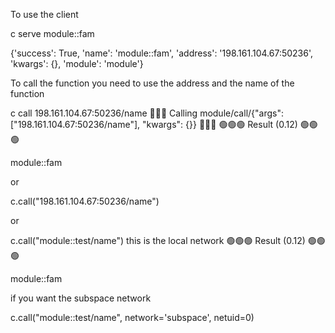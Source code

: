 
To use the client

c serve module::fam

{'success': True, 'name': 'module::fam', 'address': '198.161.104.67:50236', 'kwargs': {}, 'module': 'module'}


To call the function you need to use the address and the name of the function

c call 198.161.104.67:50236/name
🔵🔵🔵 Calling module/call/{"args": ["198.161.104.67:50236/name"], "kwargs": {}} 🔵🔵🔵
🟢🟢🟢 Result (0.12) 🟢🟢🟢

module::fam

or

c.call("198.161.104.67:50236/name")

or 

c.call("module::test/name") this is the local network
🟢🟢🟢 Result (0.12) 🟢🟢🟢

module::fam

if you want the subspace network

c.call("module::test/name", network='subspace', netuid=0)





